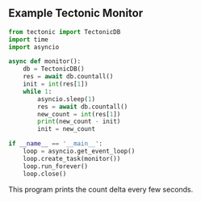 ## Example Tectonic Monitor

```python
from tectonic import TectonicDB
import time
import asyncio

async def monitor():
    db = TectonicDB()
    res = await db.countall()
    init = int(res[1])
    while 1:
        asyncio.sleep(1)
        res = await db.countall()
        new_count = int(res[1])
        print(new_count - init)
        init = new_count

if __name__ == '__main__':
    loop = asyncio.get_event_loop()
    loop.create_task(monitor())
    loop.run_forever()
    loop.close()
```

This program prints the count delta every few seconds.
